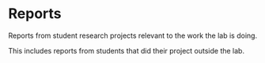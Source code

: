 # Reports

Reports from student research projects relevant to the work the lab is doing. 

This includes reports from students that did their project outside the lab. 
